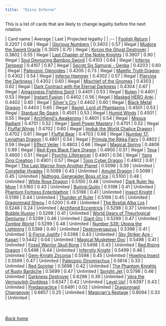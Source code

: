 ```yaml
---
title:  "Disco Inferno"
---
```


This is a list of cards that are likely to change legality before the next rotation.

| Card name | Average | Last | Projected legality |
| :-- |
[Foolish Return](https://db.ygoprodeck.com/card/?search=Foolish%20Return) | 0.2207 | 0.68 | Illegal |
[Glorious Numbers](https://db.ygoprodeck.com/card/?search=Glorious%20Numbers) | 0.3403 | 0.57 | Illegal |
[Mudora the Sword Oracle](https://db.ygoprodeck.com/card/?search=Mudora%20the%20Sword%20Oracle) | 0.3505 | 0.70 | Illegal |
[Kycoo the Ghost Destroyer](https://db.ygoprodeck.com/card/?search=Kycoo%20the%20Ghost%20Destroyer) | 0.3802 | 0.55 | Illegal |
[Last Chapter of the Noble Knights](https://db.ygoprodeck.com/card/?search=Last%20Chapter%20of%20the%20Noble%20Knights) | 0.3907 | 0.90 | Illegal |
[Soul Devouring Bamboo Sword](https://db.ygoprodeck.com/card/?search=Soul%20Devouring%20Bamboo%20Sword) | 0.4103 | 0.64 | Illegal |
[Inferno Tempest](https://db.ygoprodeck.com/card/?search=Inferno%20Tempest) | 0.4107 | 0.87 | Illegal |
[Secret Six Samurai - Genba](https://db.ygoprodeck.com/card/?search=Secret%20Six%20Samurai%20-%20Genba) | 0.4203 | 0.60 | Illegal |
[Paleozoic Olenoides](https://db.ygoprodeck.com/card/?search=Paleozoic%20Olenoides) | 0.4205 | 0.73 | Illegal |
[Malefic Truth Dragon](https://db.ygoprodeck.com/card/?search=Malefic%20Truth%20Dragon) | 0.4302 | 0.54 | Illegal |
[Inferno Hammer](https://db.ygoprodeck.com/card/?search=Inferno%20Hammer) | 0.4302 | 0.57 | Illegal |
[Piercing the Darkness](https://db.ygoprodeck.com/card/?search=Piercing%20the%20Darkness) | 0.4302 | 0.60 | Illegal |
[Mischief of the Gnomes](https://db.ygoprodeck.com/card/?search=Mischief%20of%20the%20Gnomes) | 0.4303 | 0.62 | Illegal |
[Dark Contract with the Eternal Darkness](https://db.ygoprodeck.com/card/?search=Dark%20Contract%20with%20the%20Eternal%20Darkness) | 0.4304 | 0.67 | Illegal |
[Amazoness Fighting Spirit](https://db.ygoprodeck.com/card/?search=Amazoness%20Fighting%20Spirit) | 0.4401 | 0.53 | Illegal |
[Buten](https://db.ygoprodeck.com/card/?search=Buten) | 0.4401 | 0.53 | Illegal |
[Instant Fusion](https://db.ygoprodeck.com/card/?search=Instant%20Fusion) | 0.4402 | 0.56 | Illegal |
[Masked HERO Anki](https://db.ygoprodeck.com/card/?search=Masked%20HERO%20Anki) | 0.4402 | 0.60 | Illegal |
[Silver's Cry](https://db.ygoprodeck.com/card/?search=Silver's%20Cry) | 0.4402 | 0.60 | Illegal |
[Black Metal Dragon](https://db.ygoprodeck.com/card/?search=Black%20Metal%20Dragon) | 0.4403 | 0.65 | Illegal |
[Raviel, Lord of Phantasms](https://db.ygoprodeck.com/card/?search=Raviel,%20Lord%20of%20Phantasms) | 0.4501 | 0.53 | Illegal |
[Stardust Re-Spark](https://db.ygoprodeck.com/card/?search=Stardust%20Re-Spark) | 0.4501 | 0.53 | Illegal |
[Humid Winds](https://db.ygoprodeck.com/card/?search=Humid%20Winds) | 0.4501 | 0.55 | Illegal |
[Archfiend's Awakening](https://db.ygoprodeck.com/card/?search=Archfiend's%20Awakening) | 0.4601 | 0.54 | Illegal |
[Missus Radiant](https://db.ygoprodeck.com/card/?search=Missus%20Radiant) | 0.4701 | 0.52 | Illegal |
[Spell Power Mastery](https://db.ygoprodeck.com/card/?search=Spell%20Power%20Mastery) | 0.4701 | 0.52 | Illegal |
[Fluffal Wings](https://db.ygoprodeck.com/card/?search=Fluffal%20Wings) | 0.4702 | 0.60 | Illegal |
[Imduk the World Chalice Dragon](https://db.ygoprodeck.com/card/?search=Imduk%20the%20World%20Chalice%20Dragon) | 0.4702 | 0.61 | Illegal |
[Fluffal Bear](https://db.ygoprodeck.com/card/?search=Fluffal%20Bear) | 0.4703 | 0.66 | Illegal |
[Number 17: Leviathan Dragon](https://db.ygoprodeck.com/card/?search=Number%2017:%20Leviathan%20Dragon) | 0.4801 | 0.54 | Illegal |
[Primula the Rikka Fairy](https://db.ygoprodeck.com/card/?search=Primula%20the%20Rikka%20Fairy) | 0.4802 | 0.59 | Illegal |
[Effect Veiler](https://db.ygoprodeck.com/card/?search=Effect%20Veiler) | 0.4803 | 0.66 | Illegal |
[Magical Spring](https://db.ygoprodeck.com/card/?search=Magical%20Spring) | 0.4806 | 0.89 | Illegal |
[Red-Eyes Black Flare Dragon](https://db.ygoprodeck.com/card/?search=Red-Eyes%20Black%20Flare%20Dragon) | 0.4900 | 0.51 | Illegal |
[Teva](https://db.ygoprodeck.com/card/?search=Teva) | 0.4900 | 0.51 | Illegal |
[Psychic Lifetrancer](https://db.ygoprodeck.com/card/?search=Psychic%20Lifetrancer) | 0.4901 | 0.56 | Illegal |
[Yang Zing Creation](https://db.ygoprodeck.com/card/?search=Yang%20Zing%20Creation) | 0.4901 | 0.57 | Illegal |
[Toon Cyber Dragon](https://db.ygoprodeck.com/card/?search=Toon%20Cyber%20Dragon) | 0.4902 | 0.61 | Illegal |
[The Last Warrior from Another Planet](https://db.ygoprodeck.com/card/?search=The%20Last%20Warrior%20from%20Another%20Planet) | 0.5098 | 0.39 | Unlimited |
[Constellar Hyades](https://db.ygoprodeck.com/card/?search=Constellar%20Hyades) | 0.5099 | 0.43 | Unlimited |
[Amulet Dragon](https://db.ygoprodeck.com/card/?search=Amulet%20Dragon) | 0.5099 | 0.45 | Unlimited |
[Nidhogg, Generaider Boss of Ice](https://db.ygoprodeck.com/card/?search=Nidhogg,%20Generaider%20Boss%20of%20Ice) | 0.5100 | 0.48 | Unlimited |
[White Rose Dragon](https://db.ygoprodeck.com/card/?search=White%20Rose%20Dragon) | 0.5100 | 0.48 | Unlimited |
[Dark Ruler No More](https://db.ygoprodeck.com/card/?search=Dark%20Ruler%20No%20More) | 0.5160 | 0.43 | Unlimited |
[Bujingi Quilin](https://db.ygoprodeck.com/card/?search=Bujingi%20Quilin) | 0.5198 | 0.41 | Unlimited |
[Phantom Fortress Enterblathnir](https://db.ygoprodeck.com/card/?search=Phantom%20Fortress%20Enterblathnir) | 0.5198 | 0.41 | Unlimited |
[Insect Knight](https://db.ygoprodeck.com/card/?search=Insect%20Knight) | 0.5199 | 0.44 | Unlimited |
[Thunder of Ruler](https://db.ygoprodeck.com/card/?search=Thunder%20of%20Ruler) | 0.5199 | 0.45 | Unlimited |
[Dragonmaid Sheou](https://db.ygoprodeck.com/card/?search=Dragonmaid%20Sheou) | 0.5200 | 0.49 | Unlimited |
[The Bystial Alba Los](https://db.ygoprodeck.com/card/?search=The%20Bystial%20Alba%20Los) | 0.5246 | 0.24 | Unlimited |
[Archfiend Eccentrick](https://db.ygoprodeck.com/card/?search=Archfiend%20Eccentrick) | 0.5298 | 0.37 | Unlimited |
[Bubble Illusion](https://db.ygoprodeck.com/card/?search=Bubble%20Illusion) | 0.5298 | 0.41 | Unlimited |
[World Gears of Theurlogical Demiurgy](https://db.ygoprodeck.com/card/?search=World%20Gears%20of%20Theurlogical%20Demiurgy) | 0.5299 | 0.46 | Unlimited |
[Giant Orc](https://db.ygoprodeck.com/card/?search=Giant%20Orc) | 0.5299 | 0.47 | Unlimited |
[Zombie World](https://db.ygoprodeck.com/card/?search=Zombie%20World) | 0.5299 | 0.48 | Unlimited |
[Number S39: Utopia the Lightning](https://db.ygoprodeck.com/card/?search=Number%20S39:%20Utopia%20the%20Lightning) | 0.5398 | 0.40 | Unlimited |
[Destroyersaurus](https://db.ygoprodeck.com/card/?search=Destroyersaurus) | 0.5398 | 0.41 | Unlimited |
[S-Force Justify](https://db.ygoprodeck.com/card/?search=S-Force%20Justify) | 0.5398 | 0.43 | Unlimited |
[Sky Striker Ace - Kagari](https://db.ygoprodeck.com/card/?search=Sky%20Striker%20Ace%20-%20Kagari) | 0.5442 | 0.04 | Unlimited |
[Magical Musketeer Doc](https://db.ygoprodeck.com/card/?search=Magical%20Musketeer%20Doc) | 0.5498 | 0.41 | Unlimited |
[Fossil Warrior Skull Bone](https://db.ygoprodeck.com/card/?search=Fossil%20Warrior%20Skull%20Bone) | 0.5498 | 0.43 | Unlimited |
[Red Rising Dragon](https://db.ygoprodeck.com/card/?search=Red%20Rising%20Dragon) | 0.5498 | 0.44 | Unlimited |
[Infernity Knight](https://db.ygoprodeck.com/card/?search=Infernity%20Knight) | 0.5499 | 0.46 | Unlimited |
[Gem-Knight Zirconia](https://db.ygoprodeck.com/card/?search=Gem-Knight%20Zirconia) | 0.5598 | 0.45 | Unlimited |
[Howling Insect](https://db.ygoprodeck.com/card/?search=Howling%20Insect) | 0.5599 | 0.47 | Unlimited |
[Paleozoic Dinomischus](https://db.ygoprodeck.com/card/?search=Paleozoic%20Dinomischus) | 0.5614 | 0.33 | Unlimited |
[Red Sprinter](https://db.ygoprodeck.com/card/?search=Red%20Sprinter) | 0.5698 | 0.42 | Unlimited |
[The Phantom Knights of Rusty Bardiche](https://db.ygoprodeck.com/card/?search=The%20Phantom%20Knights%20of%20Rusty%20Bardiche) | 0.5699 | 0.47 | Unlimited |
[Spright Jet](https://db.ygoprodeck.com/card/?search=Spright%20Jet) | 0.5798 | 0.46 | Unlimited |
[Darkness Destroyer](https://db.ygoprodeck.com/card/?search=Darkness%20Destroyer) | 0.6296 | 0.39 | Unlimited |
[Vera the Vernusylph Goddess](https://db.ygoprodeck.com/card/?search=Vera%20the%20Vernusylph%20Goddess) | 0.6347 | 0.42 | Unlimited |
[Level Up!](https://db.ygoprodeck.com/card/?search=Level%20Up!) | 0.6397 | 0.43 | Unlimited |
[Predapractice](https://db.ygoprodeck.com/card/?search=Predapractice) | 0.6491 | 0.02 | Unlimited |
[Dragonmaid Changeover](https://db.ygoprodeck.com/card/?search=Dragonmaid%20Changeover) | 0.6657 | 0.25 | Unlimited |
[Magician's Restage](https://db.ygoprodeck.com/card/?search=Magician's%20Restage) | 0.8094 | 0.33 | Unlimited |

<br>

###### [Back home](index)
